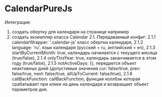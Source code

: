 # CalendarPureJs
Интеграция:
1. создать обертку для календаря на странице например <div class="calendar-js"></div>
2. создать экземпляр класса Calendar
   2.1. Передаваемый конфиг:
     2.1.1  calendarWrapper: '.calendar-js' класс обертки календаря,
     2.1.2  language: 'ru', язык календаря (русский = ru, английский = en),
     2.1.3  startByCurrentMonth: true, календарь начинается с текущего месяца (true/false),
     2.1.4  onlyThisYear: true, календарь заканчивается в этом году (true/false),
     2.1.5  notActiveDays: {}, передается объект неактивных дней (допустимые значения cur: false/true,  prev: false/true,  next: false/true,  allUpToCurrent: false/true),
     2.1.6  callBackFunction: callBackFunction, функция коллбэк которая срабатывает при клике на день календаря и возвращает объект параметров дня.


